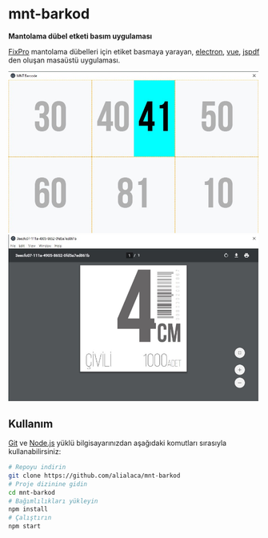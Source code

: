 # mnt-barkod

**Mantolama dübel etketi basım uygulaması**

[FixPro](https://www.fixpro.com.tr) mantolama dübelleri için etiket basmaya yarayan, [electron](), [vue](), [jspdf]() den oluşan masaüstü uygulaması.

<img src="./screenshots/app.jpg" width="500">
<img src="./screenshots/pdf.jpg" width="500">

## Kullanım

[Git](https://git-scm.com) ve [Node.js](https://nodejs.org/en/download/) yüklü bilgisayarınızdan aşağıdaki komutları sırasıyla kullanabilirsiniz:

```bash
# Repoyu indirin
git clone https://github.com/alialaca/mnt-barkod
# Proje dizinine gidin
cd mnt-barkod
# Bağımlılıkları yükleyin
npm install
# Çalıştırın
npm start
```

